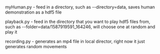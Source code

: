 myHuman.py - feed in a directory, such as --directory=data, saves human demonstration as a hdf5 file

playback.py - feed in the directory that you want to play hdf5 files from, such as --folder=data/1587919591_164246, will choose one at random and play it

recording.py - generates an mp4 file in local director, right now it just generates random movements
